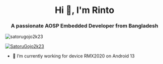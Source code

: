 <!--
**SatoruGojo2k23/SatoruGojo2k23** is a ✨ _special_ ✨ repository because its `README.md` (this file) appears on your GitHub profile.

Here are some ideas to get you started:

- 🔭 I’m currently working on ...
- 🌱 I’m currently learning ...
- 👯 I’m looking to collaborate on ...
- 🤔 I’m looking for help with ...
- 💬 Ask me about ...
- 📫 How to reach me: ...
- 😄 Pronouns: ...
- ⚡ Fun fact: ...
-->
<h1 align="center">Hi 👋, I'm Rinto</h1>
<h3 align="center">A passionate AOSP Embedded Developer from Bangladesh</h3>

<p align="left"> <img src="https://komarev.com/ghpvc/?username=satorugojo2k23&label=Profile%20views&color=0e75b6&style=flat" alt="satorugojo2k23" /> </p>

<p align="left"> <a href="https://github.com/ryo-ma/github-profile-trophy"><img src="https://github-profile-trophy.vercel.app/?username=satorugojo2k23" alt="SatoruGojo2k23" /></a> </p>

- 🔭 I’m currently working for device RMX2020 on Android 13

